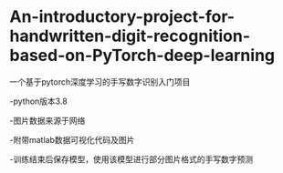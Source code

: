 # An-introductory-project-for-handwritten-digit-recognition-based-on-PyTorch-deep-learning
一个基于pytorch深度学习的手写数字识别入门项目

-python版本3.8

-图片数据来源于网络

-附带matlab数据可视化代码及图片

-训练结束后保存模型，使用该模型进行部分图片格式的手写数字预测
